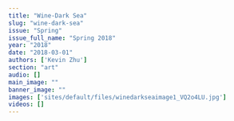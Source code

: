 ```yaml
---
title: "Wine-Dark Sea"
slug: "wine-dark-sea"
issue: "Spring"
issue_full_name: "Spring 2018"
year: "2018"
date: "2018-03-01"
authors: ['Kevin Zhu']
section: "art"
audio: []
main_image: ""
banner_image: ""
images: ['sites/default/files/winedarkseaimage1_VQ2o4LU.jpg']
videos: []
---
```

